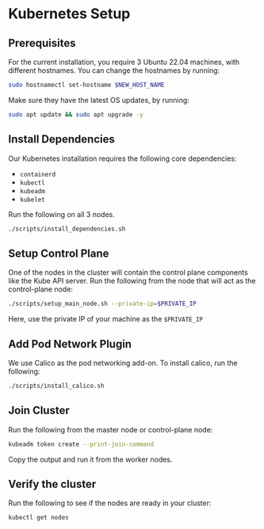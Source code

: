 # Kubernetes Setup

## Prerequisites
For the current installation, you require 3 Ubuntu 22.04 machines, with different hostnames.
You can change the hostnames by running:
``` bash
sudo hostnamectl set-hostname $NEW_HOST_NAME
```
Make sure they have the latest OS updates, by running:
``` bash
sudo apt update && sudo apt upgrade -y
```

## Install Dependencies
Our Kubernetes installation requires the following core dependencies:
- `containerd`
- `kubectl`
- `kubeadm`
- `kubelet`

Run the following on all 3 nodes.
``` bash
./scripts/install_dependencies.sh
```

## Setup Control Plane
One of the nodes in the cluster will contain the control plane components like the Kube API server. Run the following from the node that will act as the control-plane node:
``` bash
./scripts/setup_main_node.sh --private-ip=$PRIVATE_IP
```
Here, use the private IP of your machine as the `$PRIVATE_IP`

## Add Pod Network Plugin
We use Calico as the pod networking add-on. To install calico, run the following:
``` bash
./scripts/install_calico.sh
```

## Join Cluster
Run the following from the master node or control-plane node:
``` bash
kubeadm token create --print-join-command
```
Copy the output and run it from the worker nodes.

## Verify the cluster
Run the following to see if the nodes are ready in your cluster:
``` bash
kubectl get nodes
```
